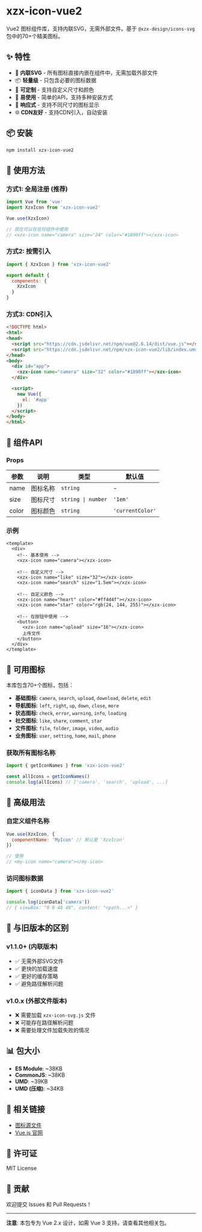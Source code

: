 # xzx-icon-vue2

Vue2 图标组件库，支持内联SVG，无需外部文件。基于 `@xzx-design/icons-svg` 包中的70+个精美图标。

## ✨ 特性

- 🚀 **内联SVG** - 所有图标直接内嵌在组件中，无需加载外部文件
- 📦 **轻量级** - 只包含必要的图标数据
- 🎨 **可定制** - 支持自定义尺寸和颜色
- 🔧 **易使用** - 简单的API，支持多种安装方式
- 📱 **响应式** - 支持不同尺寸的图标显示
- 🌐 **CDN友好** - 支持CDN引入，自动安装

## 📦 安装

```bash
npm install xzx-icon-vue2
```

## 🚀 使用方法

### 方式1: 全局注册 (推荐)

```javascript
import Vue from 'vue'
import XzxIcon from 'xzx-icon-vue2'

Vue.use(XzxIcon)

// 现在可以在任何组件中使用
// <xzx-icon name="camera" size="24" color="#1890ff"></xzx-icon>
```

### 方式2: 按需引入

```javascript
import { XzxIcon } from 'xzx-icon-vue2'

export default {
  components: {
    XzxIcon
  }
}
```

### 方式3: CDN引入

```html
<!DOCTYPE html>
<html>
<head>
  <script src="https://cdn.jsdelivr.net/npm/vue@2.6.14/dist/vue.js"></script>
  <script src="https://cdn.jsdelivr.net/npm/xzx-icon-vue2/lib/index.umd.js"></script>
</head>
<body>
  <div id="app">
    <xzx-icon name="camera" size="32" color="#1890ff"></xzx-icon>
  </div>

  <script>
    new Vue({
      el: '#app'
    })
  </script>
</body>
</html>
```

## 📖 组件API

### Props

| 参数 | 说明 | 类型 | 默认值 |
|------|------|------|--------|
| name | 图标名称 | `string` | - |
| size | 图标尺寸 | `string \| number` | `'1em'` |
| color | 图标颜色 | `string` | `'currentColor'` |

### 示例

```vue
<template>
  <div>
    <!-- 基本使用 -->
    <xzx-icon name="camera"></xzx-icon>

    <!-- 自定义尺寸 -->
    <xzx-icon name="like" size="32"></xzx-icon>
    <xzx-icon name="search" size="1.5em"></xzx-icon>

    <!-- 自定义颜色 -->
    <xzx-icon name="heart" color="#ff4d4f"></xzx-icon>
    <xzx-icon name="star" color="rgb(24, 144, 255)"></xzx-icon>

    <!-- 在按钮中使用 -->
    <button>
      <xzx-icon name="upload" size="16"></xzx-icon>
      上传文件
    </button>
  </div>
</template>
```

## 🎨 可用图标

本库包含70+个图标，包括：

- **基础图标**: `camera`, `search`, `upload`, `download`, `delete`, `edit`
- **导航图标**: `left`, `right`, `up`, `down`, `close`, `more`
- **状态图标**: `check`, `error`, `warning`, `info`, `loading`
- **社交图标**: `like`, `share`, `comment`, `star`
- **文件图标**: `file`, `folder`, `image`, `video`, `audio`
- **业务图标**: `user`, `setting`, `home`, `mail`, `phone`

### 获取所有图标名称

```javascript
import { getIconNames } from 'xzx-icon-vue2'

const allIcons = getIconNames()
console.log(allIcons) // ['camera', 'search', 'upload', ...]
```

## 🔧 高级用法

### 自定义组件名称

```javascript
Vue.use(XzxIcon, {
  componentName: 'MyIcon' // 默认是 'XzxIcon'
})

// 使用
// <my-icon name="camera"></my-icon>
```

### 访问图标数据

```javascript
import { iconData } from 'xzx-icon-vue2'

console.log(iconData['camera'])
// { viewBox: "0 0 48 48", content: "<path...>" }
```

## 🎯 与旧版本的区别

### v1.1.0+ (内联版本)
- ✅ 无需外部SVG文件
- ✅ 更快的加载速度
- ✅ 更好的缓存策略
- ✅ 避免路径解析问题

### v1.0.x (外部文件版本)
- ❌ 需要加载 `xzx-icon-svg.js` 文件
- ❌ 可能存在路径解析问题
- ❌ 需要处理文件加载失败的情况

## 📊 包大小

- **ES Module**: ~38KB
- **CommonJS**: ~38KB
- **UMD**: ~39KB
- **UMD (压缩)**: ~34KB

## 🔗 相关链接

- [图标源文件](https://www.npmjs.com/package/@xzx-design/icons-svg)
- [Vue.js 官网](https://vuejs.org/)

## 📄 许可证

MIT License

## 🤝 贡献

欢迎提交 Issues 和 Pull Requests！

---

**注意**: 本包专为 Vue 2.x 设计，如需 Vue 3 支持，请查看其他相关包。
